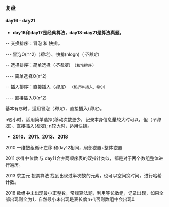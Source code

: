 ### 复盘

#### day16 - day21

* __day16和day17是经典算法，day18-day21是算法真题。__

-- 交换排序：冒泡 和 快排。

--- 冒泡O(n^2)（*稳定*）、快排(nlogn)（*不稳定*）

-- 选择排序：简单选择（*不稳定*） `(和堆排序)`

---- 简单选择O(n^2)

-- 插入排序：直接插入（*稳定*） `（和折半插入、希尔）`

---- 直接插入O(n^2)

基本有序时，适用冒泡（*稳定*）、直接插入(*稳定*)。

n较小时，适用简单选择(移动次数更少，记录本身信息量较大时可以，但（*不稳定*）、直接插入(*稳定*); n较大时，适用快排。

* __2010、2011、2013、2018__

2010 一维数组循环左移 和day12相同，局部逆置+整体逆置

2011 求得中位数 与 day11合并两顺序表的双指针类似，都是对于两个数组整体进行遍历。

2013 求主元 投票算法 找到出现过半次数的元素，也可以空间换时间，进行哈希计数。

2018 数组中未出现最小正整数，常规算法题，利用等长数组，记录出现，如果全部出现则全为1，自然最小未出现是表长度n+1;否则数组中会出现0.








